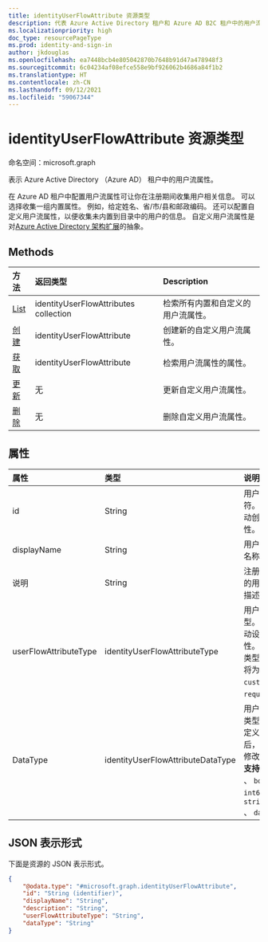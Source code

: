 ```yaml
---
title: identityUserFlowAttribute 资源类型
description: 代表 Azure Active Directory 租户和 Azure AD B2C 租户中的用户流属性。
ms.localizationpriority: high
doc_type: resourcePageType
ms.prod: identity-and-sign-in
author: jkdouglas
ms.openlocfilehash: ea7448bcb4e805042870b7648b91d47a478948f3
ms.sourcegitcommit: 6c04234af08efce558e9bf926062b4686a84f1b2
ms.translationtype: HT
ms.contentlocale: zh-CN
ms.lasthandoff: 09/12/2021
ms.locfileid: "59067344"
---
```

# <a name="identityuserflowattribute-resource-type"></a>identityUserFlowAttribute 资源类型

命名空间：microsoft.graph

表示 Azure Active Directory （Azure AD） 租户中的用户流属性。

在 Azure AD 租户中配置用户流属性可让你在注册期间收集用户相关信息。 可以选择收集一组内置属性。 例如，给定姓名、省/市/县和邮政编码。 还可以配置自定义用户流属性，以便收集未内置到目录中的用户的信息。 自定义用户流属性是对[Azure Active Directory 架构扩展](/azure/active-directory/develop/active-directory-schema-extensions)的抽象。

## <a name="methods"></a>Methods

| 方法       | 返回类型  |Description|
|:---------------|:--------|:----------|
|[List](../api/identityuserflowattribute-list.md)|identityUserFlowAttributes collection|检索所有内置和自定义的用户流属性。|
|[创建](../api/identityuserflowattribute-post.md)|identityUserFlowAttribute|创建新的自定义用户流属性。|
|[获取](../api/identityuserflowattribute-get.md) |identityUserFlowAttribute|检索用户流属性的属性。|
|[更新](../api/identityuserflowattribute-update.md)|无|更新自定义用户流属性。|
|[删除](../api/identityuserflowattribute-delete.md)|无|删除自定义用户流属性。|

## <a name="properties"></a>属性

|属性|类型|说明|
|:---------------|:--------|:----------|
|id|String|用户流属性的标识符。 这是一个自动创建的只读属性。|
|displayName|String|用户流属性的显示名称。|
|说明|String|注册时显示给用户的用户流量属性的描述。|
|userFlowAttributeType|identityUserFlowAttributeType|用户流属性的类型。 这是一个自动设置的只读属性。 根据属性的类型，此属性的值将为 `builtIn`、 `custom`或 `required`。|
|DataType|identityUserFlowAttributeDataType|用户流属性的数据类型。 在创建自定义用户流属性后，不能对此进行修改。 数据类型 **支持** 为： `string` 、 `boolean` 、 `int64` 、 `stringCollection` 、 `dateTime`。|

## <a name="json-representation"></a>JSON 表示形式

下面是资源的 JSON 表示形式。

<!-- {
  "blockType": "resource",
  "@odata.type": "microsoft.graph.identityUserFlowAttribute"
} -->

```json
{
    "@odata.type": "#microsoft.graph.identityUserFlowAttribute",
    "id": "String (identifier)",
    "displayName": "String",
    "description": "String",
    "userFlowAttributeType": "String",
    "dataType": "String"
}
```
